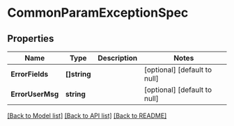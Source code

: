 # CommonParamExceptionSpec

## Properties
Name | Type | Description | Notes
------------ | ------------- | ------------- | -------------
**ErrorFields** | **[]string** |  | [optional] [default to null]
**ErrorUserMsg** | **string** |  | [optional] [default to null]

[[Back to Model list]](../README.md#documentation-for-models) [[Back to API list]](../README.md#documentation-for-api-endpoints) [[Back to README]](../README.md)


